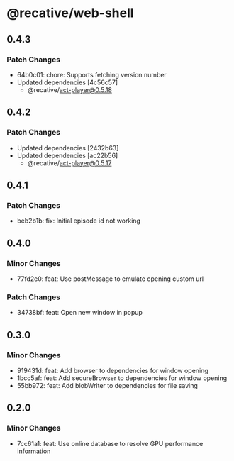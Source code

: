 # @recative/web-shell

## 0.4.3

### Patch Changes

- 64b0c01: chore: Supports fetching version number
- Updated dependencies [4c56c57]
  - @recative/act-player@0.5.18

## 0.4.2

### Patch Changes

- Updated dependencies [2432b63]
- Updated dependencies [ac22b56]
  - @recative/act-player@0.5.17

## 0.4.1

### Patch Changes

- beb2b1b: fix: Initial episode id not working

## 0.4.0

### Minor Changes

- 77fd2e0: feat: Use postMessage to emulate opening custom url

### Patch Changes

- 34738bf: feat: Open new window in popup

## 0.3.0

### Minor Changes

- 919431d: feat: Add browser to dependencies for window opening
- 1bcc5af: feat: Add secureBrowser to dependencies for window opening
- 55bb972: feat: Add blobWriter to dependencies for file saving

## 0.2.0

### Minor Changes

- 7cc61a1: feat: Use online database to resolve GPU performance information
